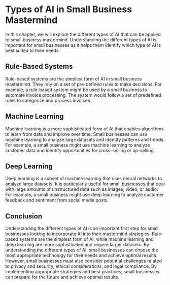 Types of AI in Small Business Mastermind
==================================================================================================

In this chapter, we will explore the different types of AI that can be applied to small business mastermind. Understanding the different types of AI is important for small businesses as it helps them identify which type of AI is best suited to their needs.

Rule-Based Systems
------------------

Rule-based systems are the simplest form of AI in small business mastermind. They rely on a set of pre-defined rules to make decisions. For example, a rule-based system might be used by a small business to automate invoice processing. The system would follow a set of predefined rules to categorize and process invoices.

Machine Learning
----------------

Machine learning is a more sophisticated form of AI that enables algorithms to learn from data and improve over time. Small businesses can use machine learning to analyze large datasets and identify patterns and trends. For example, a small business might use machine learning to analyze customer data and identify opportunities for cross-selling or up-selling.

Deep Learning
-------------

Deep learning is a subset of machine learning that uses neural networks to analyze large datasets. It is particularly useful for small businesses that deal with large amounts of unstructured data such as images, video, or audio. For example, a small business might use deep learning to analyze customer feedback and sentiment from social media posts.

Conclusion
----------

Understanding the different types of AI is an important first step for small businesses looking to incorporate AI into their mastermind strategies. Rule-based systems are the simplest form of AI, while machine learning and deep learning are more sophisticated and require larger datasets. By understanding the different types of AI, small businesses can choose the most appropriate technology for their needs and achieve optimal results. However, small businesses must also consider potential challenges related to privacy and security, ethical considerations, and legal compliance. By implementing appropriate strategies and best practices, small businesses can prepare for the future and achieve optimal results.
